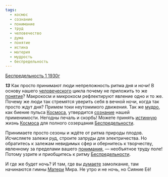 ```yaml
---
tags:
  - космос
  - сознание
  - понимание
  - труд
  - человечество
  - дума
  - понятие
  - истина
  - материя
  - мудрость
  - беспредельность
---
```


[Беспредельность 1 1930г](https://127.0.0.1:4002/agni/1930)

___13___
Как просто принимают люди непреложность ритма дня и ночи! В основу нашего [человеческого](../../../tags/#человечество) цикла почему не приложить то же [понятие](../../../tags/#понятие)? Макрокосм и микрокосм рефлектируют явление одно и то же. Почему же люди так стремятся уверить себя в вечной ночи, когда так просто ждут дня? Примем токи неутомимого движения. Так же [мудро](../../../tags/#мудрость), как биение пульса [Космоса](../../../tags/#космос), утвердится [сознание](../../../tags/#сознание) нашей применимости. Негодны печаль и скорбь! Можете принять [истинную](../../../tags/#истина) жизнь [Космоса](../../../tags/#космос) для полного созерцания [Беспредельности](../../../tags/#беспредельность).   

Принимаете просто сезоны и ждёте от ритма природы плодов. Исчисляете залежи руд, строите запруды для электричества. Но обратитесь к залежам невидимых сфер и обернитесь к творчеству, явленному за пределами вашего [понимания](../../../tags/#понимание), — необъятное труду поле! Потому узрите и приобщитесь к ритму [Беспредельности](../../../tags/#беспредельность).   

И где же будет ночь? И там, где вы [думаете](../../../tags/#дума) замолкание, там начинаются гимны [Матери](../../../tags/#материя) Мира. Не утро и не ночь, но Сияние Её!
